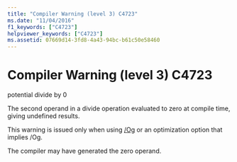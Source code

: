 ```yaml
---
title: "Compiler Warning (level 3) C4723"
ms.date: "11/04/2016"
f1_keywords: ["C4723"]
helpviewer_keywords: ["C4723"]
ms.assetid: 07669d14-3fd8-4a43-94bc-b61c50e58460
---
```

# Compiler Warning (level 3) C4723

potential divide by 0

The second operand in a divide operation evaluated to zero at compile time, giving undefined results.

This warning is issued only when using [/Og](../../build/reference/og-global-optimizations.md) or an optimization option that implies /Og.

The compiler may have generated the zero operand.
